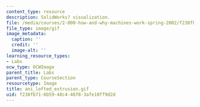 ```yaml
---
content_type: resource
description: SolidWorks? visualization.
file: /media/courses/2-000-how-and-why-machines-work-spring-2002/f238fb716b5948c446f83afe10ff9d2d_ani_lofted_extrusion.gif
file_type: image/gif
image_metadata:
  caption: ''
  credit: ''
  image-alt: ''
learning_resource_types:
- Labs
ocw_type: OCWImage
parent_title: Labs
parent_type: CourseSection
resourcetype: Image
title: ani_lofted_extrusion.gif
uid: f238fb71-6b59-48c4-46f8-3afe10ff9d2d
---
```

